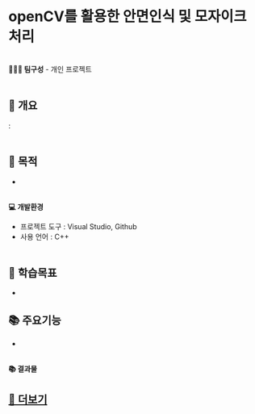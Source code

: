 # openCV를 활용한 안면인식 및 모자이크 처리
<br>
<strong>👩🏻‍💻 팀구성</strong>
- 개인 프로젝트<br><br>

<strong>🔎 개요</strong>
- 
: <br><br>


<strong>📌 목적</strong>
- 
- <br><br>


<strong>💻 개발환경</strong>
- 프로젝트 도구 : Visual Studio, Github
- 사용 언어 : C++<br><br>

<strong>📝 학습목표</strong>
- 
- 

<strong>📚 주요기능</strong>
- 
- <br><br>

<strong>📚 결과물</strong>

<h2><a href="#">💌 더보기</a></h2><br><br>
